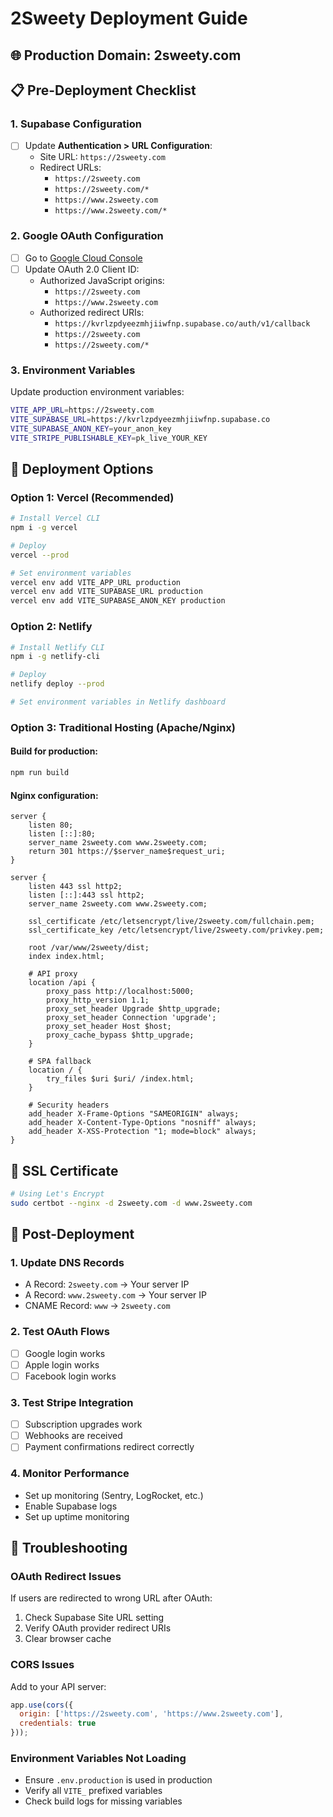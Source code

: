 # 2Sweety Deployment Guide

## 🌐 Production Domain: 2sweety.com

## 📋 Pre-Deployment Checklist

### 1. Supabase Configuration
- [ ] Update **Authentication > URL Configuration**:
  - Site URL: `https://2sweety.com`
  - Redirect URLs:
    - `https://2sweety.com`
    - `https://2sweety.com/*`
    - `https://www.2sweety.com`
    - `https://www.2sweety.com/*`

### 2. Google OAuth Configuration
- [ ] Go to [Google Cloud Console](https://console.cloud.google.com)
- [ ] Update OAuth 2.0 Client ID:
  - Authorized JavaScript origins:
    - `https://2sweety.com`
    - `https://www.2sweety.com`
  - Authorized redirect URIs:
    - `https://kvrlzpdyeezmhjiiwfnp.supabase.co/auth/v1/callback`
    - `https://2sweety.com`
    - `https://2sweety.com/*`

### 3. Environment Variables
Update production environment variables:
```bash
VITE_APP_URL=https://2sweety.com
VITE_SUPABASE_URL=https://kvrlzpdyeezmhjiiwfnp.supabase.co
VITE_SUPABASE_ANON_KEY=your_anon_key
VITE_STRIPE_PUBLISHABLE_KEY=pk_live_YOUR_KEY
```

## 🚀 Deployment Options

### Option 1: Vercel (Recommended)
```bash
# Install Vercel CLI
npm i -g vercel

# Deploy
vercel --prod

# Set environment variables
vercel env add VITE_APP_URL production
vercel env add VITE_SUPABASE_URL production
vercel env add VITE_SUPABASE_ANON_KEY production
```

### Option 2: Netlify
```bash
# Install Netlify CLI
npm i -g netlify-cli

# Deploy
netlify deploy --prod

# Set environment variables in Netlify dashboard
```

### Option 3: Traditional Hosting (Apache/Nginx)

#### Build for production:
```bash
npm run build
```

#### Nginx configuration:
```nginx
server {
    listen 80;
    listen [::]:80;
    server_name 2sweety.com www.2sweety.com;
    return 301 https://$server_name$request_uri;
}

server {
    listen 443 ssl http2;
    listen [::]:443 ssl http2;
    server_name 2sweety.com www.2sweety.com;

    ssl_certificate /etc/letsencrypt/live/2sweety.com/fullchain.pem;
    ssl_certificate_key /etc/letsencrypt/live/2sweety.com/privkey.pem;

    root /var/www/2sweety/dist;
    index index.html;

    # API proxy
    location /api {
        proxy_pass http://localhost:5000;
        proxy_http_version 1.1;
        proxy_set_header Upgrade $http_upgrade;
        proxy_set_header Connection 'upgrade';
        proxy_set_header Host $host;
        proxy_cache_bypass $http_upgrade;
    }

    # SPA fallback
    location / {
        try_files $uri $uri/ /index.html;
    }

    # Security headers
    add_header X-Frame-Options "SAMEORIGIN" always;
    add_header X-Content-Type-Options "nosniff" always;
    add_header X-XSS-Protection "1; mode=block" always;
}
```

## 📱 SSL Certificate
```bash
# Using Let's Encrypt
sudo certbot --nginx -d 2sweety.com -d www.2sweety.com
```

## 🔧 Post-Deployment

### 1. Update DNS Records
- A Record: `2sweety.com` → Your server IP
- A Record: `www.2sweety.com` → Your server IP
- CNAME Record: `www` → `2sweety.com`

### 2. Test OAuth Flows
- [ ] Google login works
- [ ] Apple login works
- [ ] Facebook login works

### 3. Test Stripe Integration
- [ ] Subscription upgrades work
- [ ] Webhooks are received
- [ ] Payment confirmations redirect correctly

### 4. Monitor Performance
- Set up monitoring (Sentry, LogRocket, etc.)
- Enable Supabase logs
- Set up uptime monitoring

## 🐛 Troubleshooting

### OAuth Redirect Issues
If users are redirected to wrong URL after OAuth:
1. Check Supabase Site URL setting
2. Verify OAuth provider redirect URIs
3. Clear browser cache

### CORS Issues
Add to your API server:
```javascript
app.use(cors({
  origin: ['https://2sweety.com', 'https://www.2sweety.com'],
  credentials: true
}));
```

### Environment Variables Not Loading
- Ensure `.env.production` is used in production
- Verify all `VITE_` prefixed variables
- Check build logs for missing variables